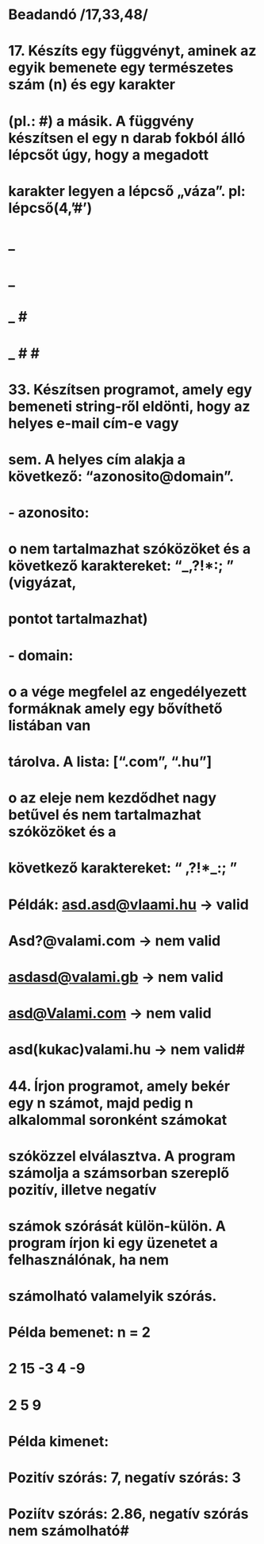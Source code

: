 # Beadandó /17,33,48/

# 17. Készíts egy függvényt, aminek az egyik bemenete egy természetes szám (n) és egy karakter
# (pl.: #) a másik. A függvény készítsen el egy n darab fokból álló lépcsőt úgy, hogy a megadott
# karakter legyen a lépcső „váza”. pl: lépcső(4,’#’)
#  _
#  _ #
#  _ # #
# _ # # #




# 33. Készítsen programot, amely egy bemeneti string-ről eldönti, hogy az helyes e-mail cím-e vagy
# sem. A helyes cím alakja a következő: “azonosito@domain”.

# - azonosito:
# o nem tartalmazhat szóközöket és a következő karaktereket: “_,?!*:; ” (vigyázat,
# pontot tartalmazhat)

# - domain:
# o a vége megfelel az engedélyezett formáknak amely egy bővíthető listában van
# tárolva. A lista: [“.com”, “.hu”]
# o az eleje nem kezdődhet nagy betűvel és nem tartalmazhat szóközöket és a
# következő karaktereket: “ ,?!*_:; ”

# Példák: asd.asd@vlaami.hu -> valid
# Asd?@valami.com -> nem valid
# asdasd@valami.gb -> nem valid
# asd@Valami.com -> nem valid
# asd(kukac)valami.hu -> nem valid# 


# 44. Írjon programot, amely bekér egy n számot, majd pedig n alkalommal soronként számokat
# szóközzel elválasztva. A program számolja a számsorban szereplő pozitív, illetve negatív
# számok szórását külön-külön. A program írjon ki egy üzenetet a felhasználónak, ha nem
# számolható valamelyik szórás.
# Példa bemenet: n = 2
# 2 15 -3 4 -9
# 2 5 9
# Példa kimenet:
# Pozitív szórás: 7, negatív szórás: 3
# Poziítv szórás: 2.86, negatív szórás nem számolható# 
